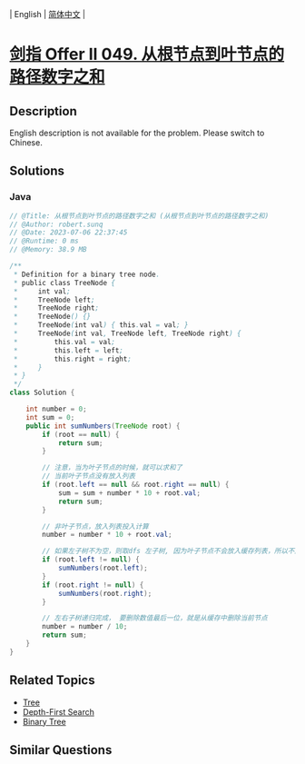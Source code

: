 
| English | [简体中文](README.md) |

# [剑指 Offer II 049. 从根节点到叶节点的路径数字之和](https://leetcode.cn//problems/3Etpl5/)

## Description

<p>English description is not available for the problem. Please switch to Chinese.</p>


## Solutions


### Java

```Java
// @Title: 从根节点到叶节点的路径数字之和 (从根节点到叶节点的路径数字之和)
// @Author: robert.sunq
// @Date: 2023-07-06 22:37:45
// @Runtime: 0 ms
// @Memory: 38.9 MB

/**
 * Definition for a binary tree node.
 * public class TreeNode {
 *     int val;
 *     TreeNode left;
 *     TreeNode right;
 *     TreeNode() {}
 *     TreeNode(int val) { this.val = val; }
 *     TreeNode(int val, TreeNode left, TreeNode right) {
 *         this.val = val;
 *         this.left = left;
 *         this.right = right;
 *     }
 * }
 */
class Solution {

    int number = 0;
    int sum = 0;
    public int sumNumbers(TreeNode root) {
        if (root == null) {
            return sum;
        }

        // 注意，当为叶子节点的时候，就可以求和了
        // 当前叶子节点没有放入列表
        if (root.left == null && root.right == null) {
            sum = sum + number * 10 + root.val;
            return sum;
        }

        // 非叶子节点，放入列表投入计算
        number = number * 10 + root.val;

        // 如果左子树不为空，则取dfs 左子树, 因为叶子节点不会放入缓存列表，所以不用担心节点上的数值被多次计算 
        if (root.left != null) {
            sumNumbers(root.left);
        }
        if (root.right != null) {
            sumNumbers(root.right);
        }

        // 左右子树递归完成， 要删除数值最后一位，就是从缓存中删除当前节点
        number = number / 10;
        return sum;
    }
}
```



## Related Topics

- [Tree](https://leetcode.cn//tag/tree)
- [Depth-First Search](https://leetcode.cn//tag/depth-first-search)
- [Binary Tree](https://leetcode.cn//tag/binary-tree)

## Similar Questions



